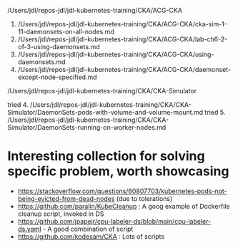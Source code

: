 /Users/jdl/repos-jdl/jdl-kubernetes-training/CKA/ACG-CKA

1. /Users/jdl/repos-jdl/jdl-kubernetes-training/CKA/ACG-CKA/cka-sim-1-11-daemonsets-on-all-nodes.md
2. /Users/jdl/repos-jdl/jdl-kubernetes-training/CKA/ACG-CKA/lab-ch6-2-of-3-using-daemonsets.md
3. /Users/jdl/repos-jdl/jdl-kubernetes-training/CKA/ACG-CKA/using-daemonsets.md
4. /Users/jdl/repos-jdl/jdl-kubernetes-training/CKA/ACG-CKA/daemonset-except-node-specified.md

/Users/jdl/repos-jdl/jdl-kubernetes-training/CKA/CKA-Simulator

tried 4. /Users/jdl/repos-jdl/jdl-kubernetes-training/CKA/CKA-Simulator/DaemonSets-pods-with-volume-and-volume-mount.md
tried 5. /Users/jdl/repos-jdl/jdl-kubernetes-training/CKA/CKA-Simulator/DaemonSets-running-on-worker-nodes.md



# Interesting collection for solving specific problem, worth showcasing
* https://stackoverflow.com/questions/60807703/kubernetes-pods-not-being-evicted-from-dead-nodes (due to tolerations)
* https://github.com/paralin/KubeCleanup : A goog example of Dockerfile cleanup script, invoked in DS
* https://github.com/jpapejr/cpu-labeler-ds/blob/main/cpu-labeler-ds.yaml - A good combination of script
* https://github.com/kodesam/CKA : Lots of scripts
